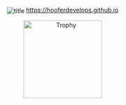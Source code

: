 <p align="center">
  <img align="center" src="https://img.itch.zone/aW1nLzE0NzkwMzYxLnBuZw==/original/xp4DE7.png" alt="title">
  <a href="https://hooferdevelops.github.io">https://hooferdevelops.github.io</a>
</p>

<p align="center">
  <img align="center" src="https://github-profile-trophy.vercel.app/?username=hooferdevelops&theme=darkhub&row=2&column=4" alt="Trophy" height="180">
</p>
